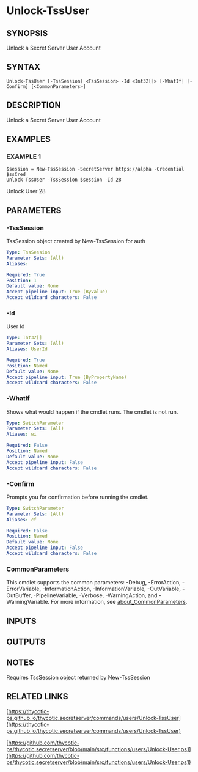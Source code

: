 # Unlock-TssUser

## SYNOPSIS
Unlock a Secret Server User Account

## SYNTAX

```
Unlock-TssUser [-TssSession] <TssSession> -Id <Int32[]> [-WhatIf] [-Confirm] [<CommonParameters>]
```

## DESCRIPTION
Unlock a Secret Server User Account

## EXAMPLES

### EXAMPLE 1
```
$session = New-TssSession -SecretServer https://alpha -Credential $ssCred
Unlock-TssUser -TssSession $session -Id 28
```

Unlock User 28

## PARAMETERS

### -TssSession
TssSession object created by New-TssSession for auth

```yaml
Type: TssSession
Parameter Sets: (All)
Aliases:

Required: True
Position: 1
Default value: None
Accept pipeline input: True (ByValue)
Accept wildcard characters: False
```

### -Id
User Id

```yaml
Type: Int32[]
Parameter Sets: (All)
Aliases: UserId

Required: True
Position: Named
Default value: None
Accept pipeline input: True (ByPropertyName)
Accept wildcard characters: False
```

### -WhatIf
Shows what would happen if the cmdlet runs.
The cmdlet is not run.

```yaml
Type: SwitchParameter
Parameter Sets: (All)
Aliases: wi

Required: False
Position: Named
Default value: None
Accept pipeline input: False
Accept wildcard characters: False
```

### -Confirm
Prompts you for confirmation before running the cmdlet.

```yaml
Type: SwitchParameter
Parameter Sets: (All)
Aliases: cf

Required: False
Position: Named
Default value: None
Accept pipeline input: False
Accept wildcard characters: False
```

### CommonParameters
This cmdlet supports the common parameters: -Debug, -ErrorAction, -ErrorVariable, -InformationAction, -InformationVariable, -OutVariable, -OutBuffer, -PipelineVariable, -Verbose, -WarningAction, and -WarningVariable. For more information, see [about_CommonParameters](http://go.microsoft.com/fwlink/?LinkID=113216).

## INPUTS

## OUTPUTS

## NOTES
Requires TssSession object returned by New-TssSession

## RELATED LINKS

[https://thycotic-ps.github.io/thycotic.secretserver/commands/users/Unlock-TssUser](https://thycotic-ps.github.io/thycotic.secretserver/commands/users/Unlock-TssUser)

[https://github.com/thycotic-ps/thycotic.secretserver/blob/main/src/functions/users/Unlock-User.ps1](https://github.com/thycotic-ps/thycotic.secretserver/blob/main/src/functions/users/Unlock-User.ps1)

